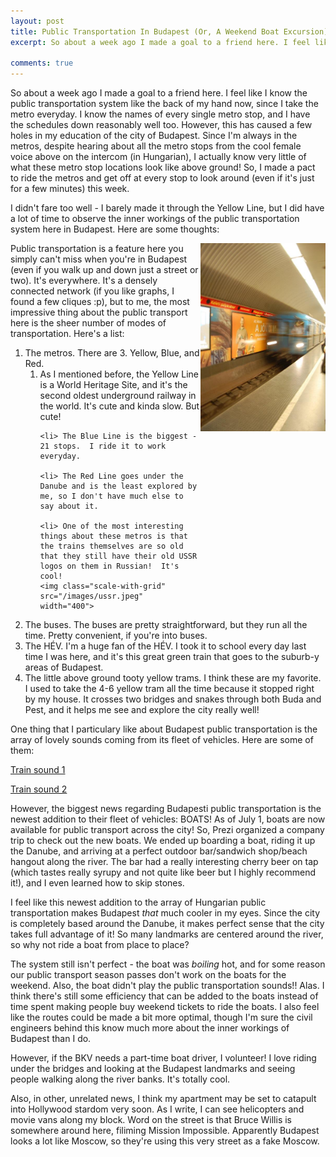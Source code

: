 ```yaml
---
layout: post
title: Public Transportation In Budapest (Or, A Weekend Boat Excursion)
excerpt: So about a week ago I made a goal to a friend here. I feel like I know the public transportation system like the back of my hand now, since I take the metro everyday.  I know the names of every single metro stop, and I have the schedules down reasonably well too.  However, this has caused a few holes in my education of the city of Budapest.  Since I'm always in the metros, despite hearing about all the metro stops from the cool female voice above on the intercom (in Hungarian), I actually know very little of what these metro stop locations look like above ground!  So, I made a pact to ride the metros and get off at every stop to look around (even if it's just for a few minutes) this week. 

comments: true
---
```


So about a week ago I made a goal to a friend here.  I feel like I know the public transportation system like the back of my hand now, since I take the metro everyday.  I know the names of every single metro stop, and I have the schedules down reasonably well too.  However, this has caused a few holes in my education of the city of Budapest.  Since I'm always in the metros, despite hearing about all the metro stops from the cool female voice above on the intercom (in Hungarian), I actually know very little of what these metro stop locations look like above ground!  So, I made a pact to ride the metros and get off at every stop to look around (even if it's just for a few minutes) this week.  

I didn't fare too well - I barely made it through the Yellow Line, but I did have a lot of time to observe the inner workings of the public transportation system here in Budapest.  Here are some thoughts:

<img class="scale-with-grid" src="/images/blueline.jpeg" width="200" align="right">

Public transportation is a feature here you simply can't miss when you're in Budapest (even if you walk up and down just a street or two).  It's everywhere.  It's a densely connected network (if you like graphs, I found a few cliques :p), but to me, the most impressive thing about the public transport here is the sheer number of modes of transportation.  Here's a list:

<ol>
<li> The metros.  There are 3.  Yellow, Blue, and Red. 
	<ol>
	<li> As I mentioned before, the Yellow Line is a World Heritage Site, and it's the second oldest underground railway in the world.  It's cute and kinda slow.  But cute!  

	<li> The Blue Line is the biggest - 21 stops.  I ride it to work everyday.

	<li> The Red Line goes under the Danube and is the least explored by me, so I don't have much else to say about it.

	<li> One of the most interesting things about these metros is that the trains themselves are so old that they still have their old USSR logos on them in Russian!  It's cool!
	<img class="scale-with-grid" src="/images/ussr.jpeg" width="400">
</ol>
<li> The buses.  The buses are pretty straightforward, but they run all the time.  Pretty convenient, if you're into buses.
<li> The HÉV.  I'm a huge fan of the HÉV.  I took it to school every day last time I was here, and it's this great green train that goes to the suburb-y areas of Budapest.
<li> The little above ground tooty yellow trams.  I think these are my favorite.  I used to take the 4-6 yellow tram all the time because it stopped right by my house.  It crosses two bridges and snakes through both Buda and Pest, and it helps me see and explore the city really well!
</ol>

One thing that I particulary like about Budapest public transportation is the array of lovely sounds coming from its fleet of vehicles.  Here are some of them:

<a href="/sound/train.mp3">Train sound 1</a>

<a href="/sound/train1.ogg">Train sound 2</a>

However, the biggest news regarding Budapesti public transportation is the newest addition to their fleet of vehicles: BOATS!  As of July 1, boats are now available for public transport across the city!  So, Prezi organized a company trip to check out the new boats.  We ended up boarding a boat, riding it up the Danube, and arriving at a perfect outdoor bar/sandwich shop/beach hangout along the river.  The bar had a really interesting cherry beer on tap (which tastes really syrupy and not quite like beer but I highly recommend it!), and I even learned how to skip stones.  

I feel like this newest addition to the array of Hungarian public transportation makes Budapest *that* much cooler in my eyes. Since the city is completely based around the Danube, it makes perfect sense that the city takes full advantage of it!  So many landmarks are centered around the river, so why not ride a boat from place to place?  

The system still isn't perfect - the boat was *boiling* hot, and for some reason our public transport season passes don't work on the boats for the weekend.  Also, the boat didn't play the public transportation sounds!!  Alas.  I think there's still some efficiency that can be added to the boats instead of time spent making people buy weekend tickets to ride the boats.  I also feel like the routes could be made a bit more optimal, though I'm sure the civil engineers behind this know much more about the inner workings of Budapest than I do.

However, if the BKV needs a part-time boat driver, I volunteer!  I love riding under the bridges and looking at the Budapest landmarks and seeing people walking along the river banks.  It's totally cool.


Also, in other, unrelated news, I think my apartment may be set to catapult into Hollywood stardom very soon.  As I write, I can see helicopters and movie vans along my block.  Word on the street is that Bruce Willis is somewhere around here, filiming Mission Impossible.  Apparently Budapest looks a lot like Moscow, so they're using this very street as a fake Moscow.  


